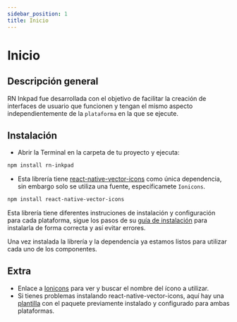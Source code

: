 ```yaml
---
sidebar_position: 1
title: Inicio
---
```


# Inicio

## Descripción general

RN Inkpad fue desarrollada con el objetivo de facilitar la creación de interfaces de usuario que funcionen y tengan el mismo aspecto independientemente de la `plataforma` en la que se ejecute.

## Instalación

- Abrir la Terminal en la carpeta de tu proyecto y ejecuta:

```bash npm2yarn
npm install rn-inkpad
```

- Esta librería tiene [react-native-vector-icons](https://github.com/oblador/react-native-vector-icons) como única dependencia, sin embargo solo se utiliza una fuente, específicamete `Ionicons`.

```bash npm2yarn
npm install react-native-vector-icons
```

Esta librería tiene diferentes instruciones de instalación y configuración para cada plataforma, sigue los pasos de su [guía de instalación](https://github.com/oblador/react-native-vector-icons#installation) para instalarla de forma correcta y así evitar errores.

Una vez instalada la librería y la dependencia ya estamos listos para utilizar cada uno de los componentes.

## Extra

- Enlace a [Ionicons](https://ionic.io/ionicons) para ver y buscar el nombre del ícono a utilizar.
- Si tienes problemas instalando react-native-vector-icons, aquí hay una [plantilla](https://github.com/FerRiv3ra/react-native-template) con el paquete previamente instalado y configurado para ambas plataformas.
